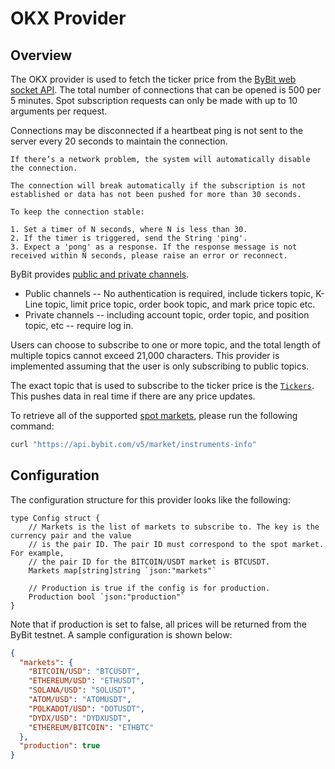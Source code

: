 # OKX Provider

## Overview

The OKX provider is used to fetch the ticker price from the [ByBit web socket API](https://linear.app/skip/issue/BLO-733/bybit-provider). The total number of connections that can be opened is 500 per 5 minutes.  Spot subscription requests can only be made with up to 10 arguments per request.

Connections may be disconnected if a heartbeat ping is not sent to the server every 20 seconds to maintain the connection.

```text
If there’s a network problem, the system will automatically disable the connection.

The connection will break automatically if the subscription is not established or data has not been pushed for more than 30 seconds.

To keep the connection stable:

1. Set a timer of N seconds, where N is less than 30.
2. If the timer is triggered, send the String 'ping'.
3. Expect a 'pong' as a response. If the response message is not received within N seconds, please raise an error or reconnect.
```

ByBit provides [public and private channels](https://www.okx.com/docs-v5/en/?shell#overview-websocket-subscribe).

* Public channels -- No authentication is required, include tickers topic, K-Line topic, limit price topic, order book topic, and mark price topic etc.
* Private channels -- including account topic, order topic, and position topic, etc -- require log in.

Users can choose to subscribe to one or more topic, and the total length of multiple topics cannot exceed 21,000 characters. This provider is implemented assuming that the user is only subscribing to public topics.

The exact topic that is used to subscribe to the ticker price is the [`Tickers`](https://bybit-exchange.github.io/docs/v5/websocket/public/ticker). This pushes data in real time if there are any price updates.

To retrieve all of the supported [spot markets](https://bybit-exchange.github.io/docs/v5/market/instrument), please run the following command:

```bash
curl "https://api.bybit.com/v5/market/instruments-info" 
```

## Configuration

The configuration structure for this provider looks like the following:

```golang
type Config struct {
	// Markets is the list of markets to subscribe to. The key is the currency pair and the value
	// is the pair ID. The pair ID must correspond to the spot market. For example,
	// the pair ID for the BITCOIN/USDT market is BTCUSDT.
	Markets map[string]string `json:"markets"`

	// Production is true if the config is for production.
	Production bool `json:"production"`
}
```

Note that if production is set to false, all prices will be returned from the ByBit testnet. A sample configuration is shown below:

```json
{
  "markets": {
    "BITCOIN/USD": "BTCUSDT",
    "ETHEREUM/USD": "ETHUSDT",
    "SOLANA/USD": "SOLUSDT",
    "ATOM/USD": "ATOMUSDT",
    "POLKADOT/USD": "DOTUSDT",
    "DYDX/USD": "DYDXUSDT",
    "ETHEREUM/BITCOIN": "ETHBTC"
  },
  "production": true
}

```
